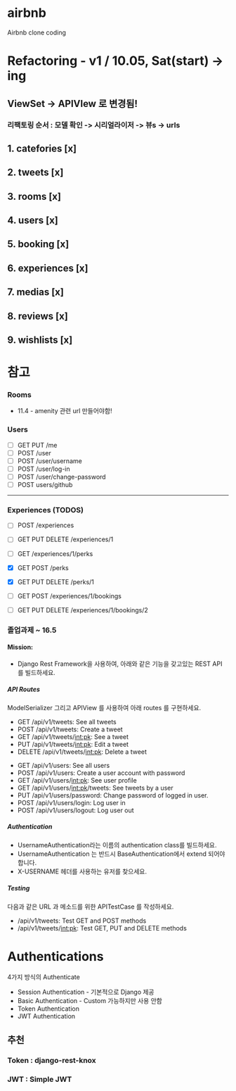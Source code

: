 # airbnb
Airbnb clone coding


# Refactoring - v1 / 10.05, Sat(start) -> ing
## ViewSet -> APIVIew 로 변경됨! 
### 리팩토링 순서 : 모델 확인 -> 시리얼라이저 -> 뷰s -> urls

## 1. catefories [x]
## 2. tweets [x]
## 3. rooms [x]
## 4. users [x]
## 5. booking [x]
## 6. experiences [x]
## 7. medias [x]
## 8. reviews [x]
## 9. wishlists [x]



# 참고 

### Rooms 
- 11.4 - amenity 관련 url 만들어야함! 

### Users
- [ ] GET PUT /me
- [ ] POST /user
- [ ] POST /user/username
- [ ] POST /user/log-in
- [ ] POST /user/change-password
- [ ] POST users/github

--- 

### Experiences (TODOS)

- [ ] POST /experiences
- [ ] GET PUT DELETE /experiences/1
- [ ] GET /experiences/1/perks
- [x] GET POST /perks
- [x] GET PUT DELETE /perks/1
- [ ] GET POST /experiences/1/bookings
- [ ] GET PUT DELETE /experiences/1/bookings/2


### 졸업과제 ~ 16.5 

#### Mission:
- Django Rest Framework을 사용하여, 아래와 같은 기능을 갖고있는 REST API 를 빌드하세요.

##### API Routes
ModelSerializer 그리고 APIView 를 사용하여 아래 routes 를 구현하세요.
<!-- tweets -->
- GET /api/v1/tweets: See all tweets
- POST /api/v1/tweets: Create a tweet
- GET /api/v1/tweets/<int:pk>: See a tweet
- PUT /api/v1/tweets/<int:pk>: Edit a tweet
- DELETE /api/v1/tweets/<int:pk>: Delete a tweet

<!-- users -->
- GET /api/v1/users: See all users
- POST /api/v1/users: Create a user account with password
- GET /api/v1/users/<int:pk>: See user profile
- GET /api/v1/users/<int:pk>/tweets: See tweets by a user
- PUT /api/v1/users/password: Change password of logged in user.
- POST /api/v1/users/login: Log user in
- POST /api/v1/users/logout: Log user out

##### Authentication
- UsernameAuthentication라는 이름의 authentication class를 빌드하세요.
- UsernameAuthentication 는 반드시 BaseAuthentication에서 extend 되어야 합니다.
- X-USERNAME 헤더를 사용하는 유저를 찾으세요.

##### Testing
다음과 같은 URL 과 메소드를 위한 APITestCase 를 작성하세요.
- /api/v1/tweets: Test GET and POST methods
- /api/v1/tweets/<int:pk>: Test GET, PUT and DELETE methods


# Authentications
4가지 방식의 Authenticate
- Session Authentication - 기본적으로 Django 제공
- Basic Authentication - Custom 가능하지만 사용 안함
- Token Authentication
- JWT Authentication

## 추천

### Token : django-rest-knox
### JWT : Simple JWT